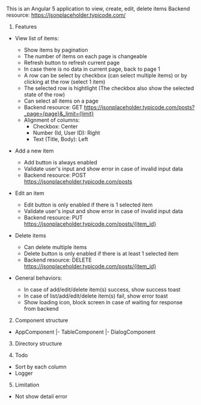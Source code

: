 This is an Angular 5 application to view, create, edit, delete items
Backend resource: https://jsonplaceholder.typicode.com/

1. Features
- View list of items:
	+ Show items by pagination
	+ The number of items on each page is changeable
	+ Refresh button to refresh current page
	+ In case there is no data in current page, back to page 1
	+ A row can be select by checkbox (can select multiple items) or by clicking at the row (select 1 item)
	+ The selected row is hightlight (The checkbox also show the selected state of the row)
	+ Can select all items on a page
	+ Backend resource: GET https://jsonplaceholder.typicode.com/posts?_page={page}&_limit={limit}
	+ Alignment of columns:
		- Checkbox: Center
		- Number (Id, User ID): Right
		- Text (Title, Body): Left

- Add a new item
	+ Add button is always enabled
	+ Validate user's input and show error in case of invalid input data
	+ Backend resource: POST https://jsonplaceholder.typicode.com/posts

- Edit an item
	+ Edit button is only enabled if there is 1 selected item
	+ Validate user's input and show error in case of invalid input data
	+ Backend resource: PUT https://jsonplaceholder.typicode.com/posts/{item_id}

- Delete items
	+ Can delete multiple items
	+ Delete button is only enabled if there is at least 1 selected item
	+ Backend resource: DELETE https://jsonplaceholder.typicode.com/posts/{item_id}

- General behaviors:
	+ In case of add/edit/delete item(s) success, show success toast
	+ In case of list/add/edit/delete item(s) fail, show error toast
	+ Show loading icon, block screen in case of waiting for response from backend
	
2. Component structure
- AppComponent
	|- TableComponent
	|- DialogComponent

3. Directory structure

4. Todo
- Sort by each column
- Logger

5. Limitation
- Not show detail error

